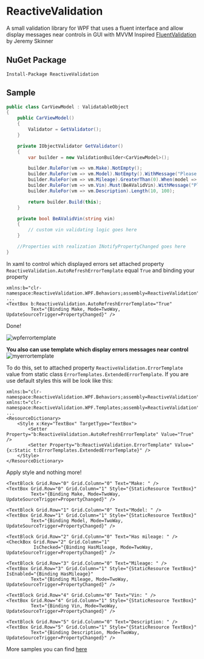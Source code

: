 # ReactiveValidation
A small validation library for WPF that uses a fluent interface and allow display messages near controls in GUI with MVVM
Inspired [FluentValidation](https://github.com/JeremySkinner/FluentValidation) by Jeremy Skinner

## NuGet Package
```
Install-Package ReactiveValidation
```

## Sample
```csharp
public class CarViewModel : ValidatableObject
{
    public CarViewModel()
    {
        Validator = GetValidator();
    }

    private IObjectValidator GetValidator()
    {
        var builder = new ValidationBuilder<CarViewModel>();

        builder.RuleFor(vm => vm.Make).NotEmpty();
        builder.RuleFor(vm => vm.Model).NotEmpty().WithMessage("Please specify a car model");
        builder.RuleFor(vm => vm.Mileage).GreaterThan(0).When(model => model.HasMileage);
        builder.RuleFor(vm => vm.Vin).Must(BeAValidVin).WithMessage("Please specify a valid VIN");
        builder.RuleFor(vm => vm.Description).Length(10, 100);

        return builder.Build(this);
    }

    private bool BeAValidVin(string vin)
    {
        // custom vin validating logic goes here
    }

    //Properties with realization INotifyPropertyChanged goes here
}
```

In xaml to control which displayed errors set attached property `ReactiveValidation.AutoRefreshErrorTemplate` equal `True` and binding your property
``` xaml
xmlns:b="clr-namespace:ReactiveValidation.WPF.Behaviors;assembly=ReactiveValidation"
...
<TextBox b:ReactiveValidation.AutoRefreshErrorTemplate="True"
         Text="{Binding Make, Mode=TwoWay, UpdateSourceTrigger=PropertyChanged}" />
```

Done!

![wpferrortemplate](https://user-images.githubusercontent.com/6525732/39965683-45c34870-56b7-11e8-94b2-43d95253640e.PNG)


**You also can use template which display errors messages near control**
![myerrortemplate](https://user-images.githubusercontent.com/6525732/39965768-cc5c7176-56b8-11e8-90c2-defd7b02b70a.PNG)

To do this, set to attached property `ReactiveValidation.ErrorTemplate` value from static class `ErrorTemplates.ExtendedErrorTemplate`. If you are use default styles this will be look like this:
```xaml
xmlns:b="clr-namespace:ReactiveValidation.WPF.Behaviors;assembly=ReactiveValidation"
xmlns:t="clr-namespace:ReactiveValidation.WPF.Templates;assembly=ReactiveValidation"
...
<ResourceDictionary>
    <Style x:Key="TextBox" TargetType="TextBox">
        <Setter Property="b:ReactiveValidation.AutoRefreshErrorTemplate" Value="True" />
        <Setter Property="b:ReactiveValidation.ErrorTemplate" Value="{x:Static t:ErrorTemplates.ExtendedErrorTemplate}" />
    </Style>
</ResourceDictionary>
```

Apply style and nothing more!
```xaml
<TextBlock Grid.Row="0" Grid.Column="0" Text="Make: " />
<TextBox Grid.Row="0" Grid.Column="1" Style="{StaticResource TextBox}"
         Text="{Binding Make, Mode=TwoWay, UpdateSourceTrigger=PropertyChanged}" />

<TextBlock Grid.Row="1" Grid.Column="0" Text="Model: " />
<TextBox Grid.Row="1" Grid.Column="1" Style="{StaticResource TextBox}"
         Text="{Binding Model, Mode=TwoWay, UpdateSourceTrigger=PropertyChanged}" />

<TextBlock Grid.Row="2" Grid.Column="0" Text="Has mileage: " />
<CheckBox Grid.Row="2" Grid.Column="1"
          IsChecked="{Binding HasMileage, Mode=TwoWay, UpdateSourceTrigger=PropertyChanged}" />

<TextBlock Grid.Row="3" Grid.Column="0" Text="Mileage: " />
<TextBox Grid.Row="3" Grid.Column="1" Style="{StaticResource TextBox}" IsEnabled="{Binding HasMileage}"
         Text="{Binding Mileage, Mode=TwoWay, UpdateSourceTrigger=PropertyChanged}" />

<TextBlock Grid.Row="4" Grid.Column="0" Text="Vin: " />
<TextBox Grid.Row="4" Grid.Column="1" Style="{StaticResource TextBox}"
         Text="{Binding Vin, Mode=TwoWay, UpdateSourceTrigger=PropertyChanged}" />

<TextBlock Grid.Row="5" Grid.Column="0" Text="Description: " />
<TextBox Grid.Row="5" Grid.Column="1" Style="{StaticResource TextBox}"
         Text="{Binding Description, Mode=TwoWay, UpdateSourceTrigger=PropertyChanged}" />
```

More samples you can find [here](https://github.com/Karnah/ReactiveValidation/tree/master/src/ReactiveValidation.Samples)
